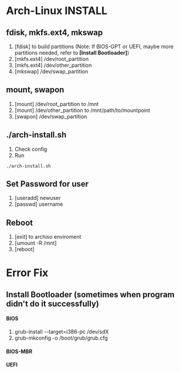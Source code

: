Arch-Linux INSTALL
========================

## fdisk, mkfs.ext4, mkswap
1. [fdisk] to build partitions (Note: If BIOS-GPT or UEFI, 
maybe more partitions needed, refer to **[Install Bootloader]**)  
2. [mkfs.ext4] /dev/root_partition
3. [mkfs.ext4] /dev/other_partition  
3. [mkswap] /dev/swap_partition
 
## mount, swapon
1. [mount] /dev/root_partition to /mnt 
2. [mount] /dev/other_partition to /mnt/path/to/mountpoint
3. [swapon] /dev/swap_partition

## ./arch-install.sh
1. Check config
2. Run
```
./arch-install.sh
```

## Set Password for user
1. [useradd] newuser
2. [passwd] username



## Reboot
1. [exit] to archiso enviroment
2. [umount -R /mnt]
3. [reboot]  
    
  

   
   



Error Fix
==============================
## Install Bootloader (sometimes when program didn't do it successfully)

#### BIOS
1. grub-install --target=i386-pc /dev/sdX
2. grub-mkconfig -o /boot/grub/grub.cfg

#### BIOS-MBR

#### UEFI
